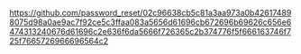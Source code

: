 https://github.com/password_reset/02c96638cb5c81a3aa973a0b426174898075d98a0ae9ac7f92ce5c3ffaa083a5656d61696cb672696b69626c656e6474313240676d61696c2e636f6da5666f726365c2b374776f5f666163746f725f7665726966696564c2